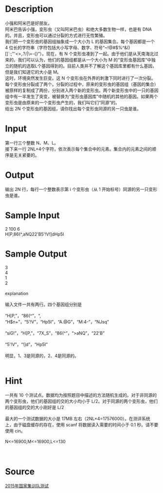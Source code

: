 
# Description

<div class="content"><div>小强和阿米巴是好朋友。</div>
<div>阿米巴告诉小强，变形虫（又叫阿米巴虫）和绝大多数生物一样，也是有 DNA 的。并且，变形虫可以通过分裂的方式进行无性繁殖。</div>
<div>我们把一个变形虫的基因组抽象成一个大小为 L 的基因集合。每个基因都是一个 4 位长的字符串（字符包括大小写字母、数字、符号“~!@#$%^&amp;()[]`:;&#34;&#39;&lt;&gt;,.?/|\=-{}”）。现在，有 N 个变形虫凑到了一起。由于他们是从天南海北过来的，我们可以认为，他们的基因组都是从一个大小为 M 的“变形虫基因库“中独立的随机的选取L个基因得到的。目前人类并不了解这个基因库里都有什么基因，但是我们知道它的大小是 M。</div>
<div>这时，环境突然发生巨变。这 N 个变形虫在外界的刺激下同时进行了一次分裂。每个变形虫分裂成了两个。分裂的过程中，原来的变形虫的基因组（基因的集合）被原样的复制成了两份，分别进入两个新的变形虫。两个新变形虫中的一只的基因组中有一半发生了突变，被替换为“变形虫基因库”中随机的其他的基因。如果两个变形虫是由原来的一个变形虫产生的，我们叫它们“同源”的。</div>
<div>给出 2N 个变形虫的基因组，请你找出每个变形虫同源的另一只虫是谁。</div>
<div></div>
<p></p></div>

# Input

<div class="content"><div>第一行三个整数 N、M、L。</div>
<div>接下来一行 2NL×4个字符，依次表示每个集合中的元素。集合内的元素之间的顺序是无关紧要的。</div>
<div></div>
<p></p></div>

# Output

<div class="content"><div>输出 2N 行，每行一个整数表示第 i 个变形虫（从 1 开始标号）同源的另一只变形虫是谁。</div>
<div></div>
<p></p></div>

# Sample Input

<div class="content"><span class="sampledata">2 100 6<br/>
H[P,86(^,<n&7x_sg"ly67m2h$n+5'!vhp5ia.@gm:4-njsqsig!h[p,7x_s86(^>aNQ22&#39;B5&#39;!V<fd!f!6xnjsq>!]dHp5I</fd!f!6xnjsq></n&7x_sg"ly67m2h$n+5'!vhp5ia.@gm:4-njsqsig!h[p,7x_s86(^></span></div>

# Sample Output

<div class="content"><span class="sampledata">3<br/>
4<br/>
1<br/>
2<br/>
<br/>
explanation<br/>
<br/>
输入文件一共有两行。四个基因组分别是<br/>
<br/>
“H[P,”，“86(^”，“,<n&”，“7x_s”，“g"ly”， “67m2”<br="">
<br/>
“H$n+”，“5&#39;!V”，“Hp5I”，“A.@G”，“M:4-”，“NJsq”<br/>
<br/>
“siG!”，“H[P,”，“7X_S”，“86(^”，“&gt;aNQ”，“22&#39;B”<br/>
<br/>
“5&#39;!V”，“<fd!”，“f!6x”，“njsq”，“>!]d”，“Hp5I”<br/>
<br/>
明显，1、3是同源的，2、4是同源的。<br/>
<br/>
</fd!”，“f!6x”，“njsq”，“></n&”，“7x_s”，“g"ly”，></span></div>

# Hint

<div class="content"><p></p><div>一共有 10 个测试点。数据均为按照题目中描述的方法随机生成的。对于非同源的两个变形虫，他们的基因组的交的大小均小于 L/2。对于同源的两个变形虫，他们的基因组的交的大小刚好是 L/2</div><br/>
<div>最大的一个测试数据的大小是 17MB 左右（2NL×4=17576000）。在测评系统上，由于磁盘缓存的存在，使用 scanf 将数据读入需要的时间小于 0.1 秒。请不要使用 cin。</div><br/>
<div>N&lt;=16900,M&lt;=16900,L&lt;=130</div><br/>
<div></div><br/>
<p></p><p></p></div>

# Source

<div class="content"><p><a href="problemset.php?search=2015年国家集训队测试">2015年国家集训队测试</a></p></div>

